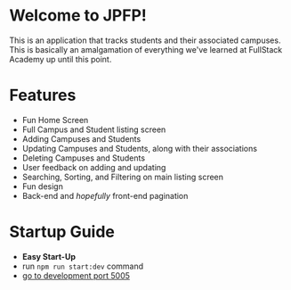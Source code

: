 # Welcome to JPFP!

This is an application that tracks students and their
associated campuses. This is basically an amalgamation
of everything we've learned at FullStack Academy up until
this point.

# Features
- Fun Home Screen
- Full Campus and Student listing screen
- Adding Campuses and Students
- Updating Campuses and Students, along with their associations
- Deleting Campuses and Students
- User feedback on adding and updating
- Searching, Sorting, and Filtering on main listing screen
- Fun design
- Back-end and *hopefully* front-end pagination

# Startup Guide

-   **Easy Start-Up**
-   run `npm run start:dev` command
-   [go to development port 5005](http://localhost:5005)
